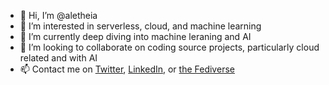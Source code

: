 - 👋 Hi, I’m @aletheia
- 👀 I’m interested in serverless, cloud, and machine learning
- 🌱 I’m currently deep diving into machine leraning and AI
- 💞️ I’m looking to collaborate on coding source projects, particularly cloud related and with AI
- 📫 Contact me on [Twitter](https://twitter.com/bianchiluca), [LinkedIn](https://www.linkedin.com/in/lucabianchipavia/), or [the Fediverse](https://hachyderm.io/@lucabianchi)
